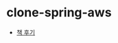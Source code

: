 # clone-spring-aws

- [책 후기](https://github.com/sinclairr08/TIL/blob/master/contents/2023-04/2023-04-11.md)
